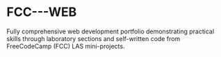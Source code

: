 # FCC---WEB
Fully comprehensive web development portfolio demonstrating practical skills through laboratory sections and self-written code from FreeCodeCamp (FCC) LAS mini-projects.
